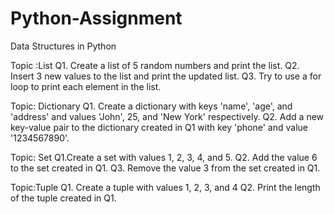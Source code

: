 # Python-Assignment
Data Structures in Python

Topic :List 
Q1. Create a list of 5 random numbers and print the list. 
Q2. Insert 3 new values to the list and print the updated list. 
Q3. Try to use a for loop to print each element in the list. 

Topic: Dictionary
Q1. Create a dictionary with keys 'name', 'age', and 'address' and values 'John', 25, and 'New York' respectively. 
Q2. Add a new key-value pair to the dictionary created in Q1 with key 'phone' and value '1234567890'. 

Topic: Set 
Q1.Create a set with values 1, 2, 3, 4, and 5. 
Q2. Add the value 6 to the set created in Q1. 
Q3. Remove the value 3 from the set created in Q1.

Topic:Tuple 
Q1. Create a tuple with values 1, 2, 3, and 4 
Q2. Print the length of the tuple created in Q1.

